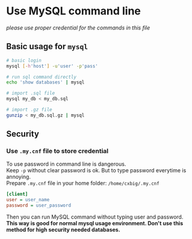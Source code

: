 # Use MySQL command line

_please use proper credential for the commands in this file_

## Basic usage for `mysql`

```sh
# basic login
mysql [-h'host'] -u'user' -p'pass'

# run sql command directly
echo 'show databases' | mysql

# import .sql file
mysql my_db < my_db.sql

# import .gz file
gunzip < my_db.sql.gz | mysql
```



## Security

### Use `.my.cnf` file to store credential

To use password in command line is dangerous.  
Keep `-p` without clear password is ok. But to type password everytime is annoying.  
Prepare `.my.cnf` file in your home folder: `/home/cxbig/.my.cnf`

```ini
[client]
user = user_name
password = user_password
```

Then you can run MySQL command without typing user and password.  
**This way is good for normal mysql usage environment. Don't use this method for high security needed databases.**
